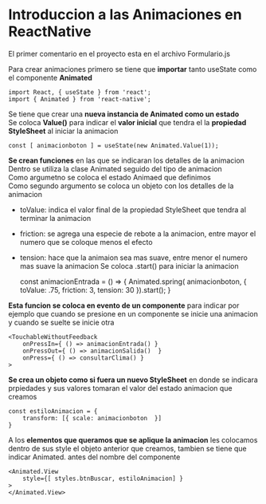 
# Introduccion a las Animaciones en ReactNative

El primer comentario en el proyecto esta en el archivo Formulario.js

Para crear animaciones primero se tiene que **importar** tanto useState como el componente **Animated**

    import React, { useState } from 'react';
    import { Animated } from 'react-native';

Se tiene que crear una **nueva instancia de Animated como un estado**\
Se coloca **Value()** para indicar el **valor inicial** que tendra el la **propiedad StyleSheet** al iniciar la animacion

    const [ animacionboton ] = useState(new Animated.Value(1));

**Se crean funciones** en las que se indicaran los detalles de la animacion\
Dentro se utiliza la clase Animated seguido del tipo de animacion\
Como argumetno se coloca el estado Animaed que definimos\
Como segundo argumento se coloca un objeto con los detalles de la animacion
- toValue: indica el valor final de la propiedad StyleSheet que tendra al terminar la animacion
- friction:  se agrega una especie de rebote a la animacion, entre mayor el numero que se coloque menos el efecto
- tension: hace que la animaion sea mas suave, entre menor el numero mas suave la animacion
Se coloca .start() para iniciar la animacion

    const animacionEntrada = () => {
        Animated.spring( animacionboton, { 
            toValue: .75,
            friction: 3,
            tension: 30
        }).start();
    }

**Esta funcion se coloca en evento de un componente** para indicar por ejemplo que cuando se presione en un componente se inicie una animacion y cuando se suelte se inicie otra

    <TouchableWithoutFeedback
        onPressIn={ () => animacionEntrada() }
        onPressOut={ () => animacionSalida()  }
        onPress={ () => consultarClima() }
    >

**Se crea un objeto como si fuera un nuevo StyleSheet** en donde se indicara prpiedades y sus valores tomaran el valor del estado animacion que creamos

    const estiloAnimacion = {
        transform: [{ scale: animacionboton  }]
    }

A los **elementos que queramos que se aplique la animacion** les colocamos dentro de sus style el objeto anterior que creamos, tambien se tiene que indicar Animated. antes del nombre del componente

    <Animated.View
        style={[ styles.btnBuscar, estiloAnimacion] }
    >
    </Animated.View>

